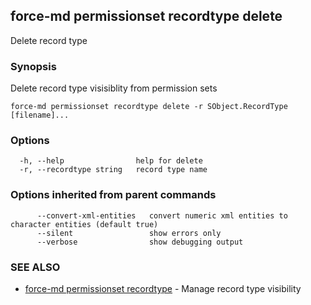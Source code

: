 ## force-md permissionset recordtype delete

Delete record type

### Synopsis

Delete record type visisiblity from permission sets

```
force-md permissionset recordtype delete -r SObject.RecordType [filename]...
```

### Options

```
  -h, --help                help for delete
  -r, --recordtype string   record type name
```

### Options inherited from parent commands

```
      --convert-xml-entities   convert numeric xml entities to character entities (default true)
      --silent                 show errors only
      --verbose                show debugging output
```

### SEE ALSO

* [force-md permissionset recordtype](force-md_permissionset_recordtype.md)	 - Manage record type visibility

